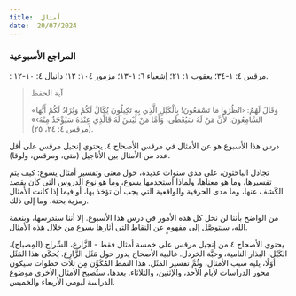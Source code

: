 ```yaml
---
title:  أمثال
date:  20/07/2024
---
```


### المراجع الأسبوعية
: مرقس ٤: ١-٣٤؛ يعقوب ١: ٢١؛ إشعياء ٦: ١-١٣؛ مزمور ١٠٤: ١٢؛ دانيال ٤: ١٠-١٢.

> <p>آية الحفظ</p>
> «وَقَالَ لَهُمُ: ‹انْظُرُوا مَا تَسْمَعُونَ! بِالْكَيْلِ الَّذِي بِهِ تَكِيلُونَ يُكَالُ لَكُمْ وَيُزَادُ لَكُمْ أَيُّهَا السَّامِعُونَ. لأَنَّ مَنْ لَهُ سَيُعْطَى، وَأَمَّا مَنْ لَيْسَ لَهُ فَالَّذِي عِنْدَهُ سَيُؤْخَذُ مِنْهُ›» (مرقس ٤: ٢٤، ٢٥).

درس هذا الأسبوع هو عن الأمثال في مرقس الأصحاح ٤. يحتوي إنجيل مرقس على أقل عدد من الأمثال بين الأناجيل (متى، ومرقس، ولوقا).

تجادل الباحثون، على مدى سنوات عديدة، حول معنى وتفسير أمثال يسوع: كيف يتم تفسيرها، وما هو معناها، ولماذا استخدمها يسوع، وما هو نوع الدروس التي كان يقصد الكَشف عنها، وما مدى الحرفية والواقعية التي يجب أن تؤخذ بها، أو فيما إذا كانت الأمثال رمزية بحتة، وما إلى ذلك.

من الواضح بأننا لن نحل كل هذه الأمور في درس هذا الأسبوع. إلا أننا سندرسها، وبنعمة الله، سنتوصَّل إلى مفهومٍ عن النقاط التي أثارها يسوع من خلال هذه الأمثال.

يحتوي الأصحاح ٤ من إنجيل مرقس على خمسة أمثال فقط - الزَّارع، السِّراج (المِصباح)، الكَيْل، البذار النامية، وحبَّة الخردل. غالبية الأصحاح يدور حول مَثَل الزَّارِع. يُحكَى هذا المَثَل أوّلًا، يليه سبب الأمثال، وثُمَّ تفسير المَثَل. هذا النمط المُكَوَّن مِن ثلاث خطوات سيكون محور الدراسات لأيام الأحد، والإثنين، والثلاثاء. بعدها، ستُصبح الأمثال الأخرى موضوع الدراسة ليومي الأربعاء والخميس.